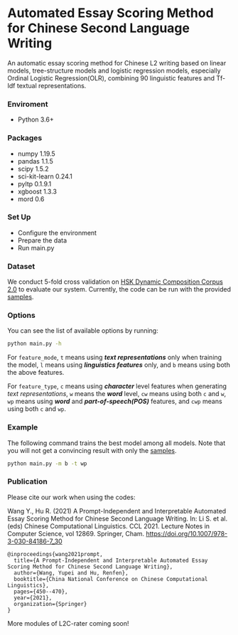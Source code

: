 # Automated Essay Scoring Method for Chinese Second Language Writing

An automatic essay scoring method for Chinese L2 writing based on linear models, tree-structure models and logistic regression models, especially Ordinal Logistic Regression(OLR), combining 90 linguistic features and Tf-Idf textual representations.

### Enviroment
* Python 3.6+

### Packages
* numpy 1.19.5
* pandas 1.1.5
* scipy 1.5.2
* sci-kit-learn 0.24.1
* pyltp 0.1.9.1
* xgboost 1.3.3
* mord 0.6

### Set Up ###

* Configure the environment
* Prepare the data
* Run main.py

### Dataset ###

We conduct 5-fold cross validation on [HSK Dynamic Composition Corpus 2.0](http://hsk.blcu.edu.cn/) to evaluate our system. Currently, the code can be run with the provided [samples](https://github.com/iris2hu/L2C-rater/tree/main/data).

### Options

You can see the list of available options by running:

```bash
python main.py -h
```

For ```feature_mode```, ```t``` means using **<em>text representations</em>** only when training the model, ```l``` means using **<em>linguistics features</em>** only, and ```b``` means using both the above features.

For ```feature_type```, ```c``` means using **<em>character</em>** level features when generating <em>text representations</em>, ```w``` means the **<em>word</em>** level, ```cw``` means using both ```c``` and ```w```, ```wp``` means using **<em>word</em>** and **<em>part-of-speech(POS)</em>** features, and ```cwp``` means using both ```c``` and ```wp```.

### Example ###

The following command  trains the best model among all models. Note that you will not get a convincing result with only the [samples](https://github.com/iris2hu/L2C-rater/tree/main/data).

```bash
python main.py -m b -t wp
```

### Publication ###

Please cite our work when using the codes:

Wang Y., Hu R. (2021) A Prompt-Independent and Interpretable Automated Essay Scoring Method for Chinese Second Language Writing. In: Li S. et al. (eds) Chinese Computational Linguistics. CCL 2021. Lecture Notes in Computer Science, vol 12869. Springer, Cham. https://doi.org/10.1007/978-3-030-84186-7_30

```
@inproceedings{wang2021prompt,
  title={A Prompt-Independent and Interpretable Automated Essay Scoring Method for Chinese Second Language Writing},
  author={Wang, Yupei and Hu, Renfen},
  booktitle={China National Conference on Chinese Computational Linguistics},
  pages={450--470},
  year={2021},
  organization={Springer}
}
```

More modules of L2C-rater coming soon!
